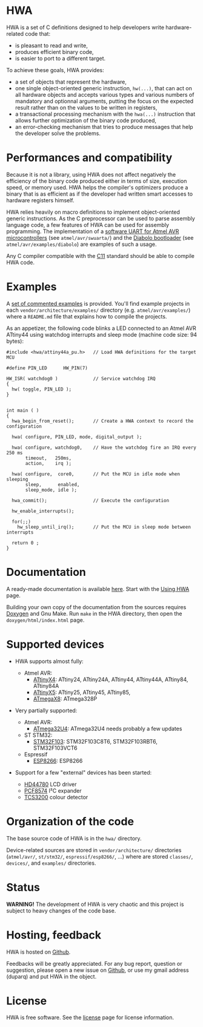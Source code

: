 
HWA
===

HWA is a set of C definitions designed to help developers write hardware-related
code that:

 * is pleasant to read and write,
 * produces efficient binary code,
 * is easier to port to a different target.

To achieve these goals, HWA provides:

 * a set of objects that represent the hardware,
 * one single object-oriented generic instruction, `hw(...)`, that can act on
   all hardware objects and accepts various types and various numbers of
   mandatory and optionnal arguments, putting the focus on the expected result
   rather than on the values to be written in registers,
 * a transactional processing mechanism with the `hwa(...)` instruction that
   allows further optimization of the binary code produced,
 * an error-checking mechanism that tries to produce messages that help the
   developer solve the problems.


Performances and compatibility
==============================

Because it is not a library, using HWA does not affect negatively the efficiency
of the binary code produced either in terms of size, execution speed, or memory
used. HWA helps the compiler's optimizers produce a binary that is as efficient
as if the developer had written smart accesses to hardware registers himself.

HWA relies heavily on macro definitions to implement object-oriented generic
instructions. As the C preprocessor can be used to parse assembly language code,
a few features of HWA can be used for assembly programming. The implementation
of a [software UART for Atmel AVR microcontrollers](atmelavr_swuarta.html) (see
`atmel/avr/swuarta/`) and the [Diabolo bootloader](atmelavr_diabolo.html) (see
`atmel/avr/examples/diabolo`) are examples of such a usage.

Any C compiler compatible with the
[C11](https://en.wikipedia.org/wiki/C11_%28C_standard_revision%29) standard
should be able to compile HWA code.


Examples
========

A [set of commented examples](http://duparq.free.fr/hwa/examples.html) is
provided. You'll find example projects in each `vendor/architecture/examples/`
directory (e.g. `atmel/avr/examples/`) where a `README.md` file that explains
how to compile the projects.

As an appetizer, the following code blinks a LED connected to an Atmel AVR ATtiny44 using
watchdog interrupts and sleep mode (machine code size: 94 bytes):

    #include <hwa/attiny44a_pu.h>   // Load HWA definitions for the target MCU

    #define PIN_LED      HW_PIN(7)

    HW_ISR( watchdog0 )             // Service watchdog IRQ
    {
      hw( toggle, PIN_LED );
    }


    int main ( )
    {
      hwa_begin_from_reset();       // Create a HWA context to record the configuration

      hwa( configure, PIN_LED, mode, digital_output );

      hwa( configure, watchdog0,    // Have the watchdog fire an IRQ every 250 ms
           timeout,   250ms,
           action,    irq );

      hwa( configure,  core0,       // Put the MCU in idle mode when sleeping
           sleep,      enabled,
           sleep_mode, idle );

      hwa_commit();                 // Execute the configuration

      hw_enable_interrupts();

      for(;;)
        hw_sleep_until_irq();       // Put the MCU in sleep mode between interrupts

      return 0 ;
    }


Documentation
=============

A ready-made documentation is available
[here](http://duparq.free.fr/hwa/index.html). Start with the [Using
HWA](http://duparq.free.fr/hwa/using.html) page.

Building your own copy of the documentation from the sources requires
[Doxygen](http://www.stack.nl/~dimitri/doxygen/) and Gnu Make. Run `make` in the
HWA directory, then open the `doxygen/html/index.html` page.


Supported devices
=================

 * HWA supports almost fully:
   * Atmel AVR:
     * [ATtinyX4](http://duparq.free.fr/hwa/attinyx4.html): ATtiny24, ATtiny24A, ATtiny44, ATtiny44A, ATtiny84, ATtiny84A
     * [ATtinyX5](http://duparq.free.fr/hwa/attinyx5.html): ATtiny25, ATtiny45, ATtiny85,
     * [ATmegaX8](http://duparq.free.fr/hwa/atmegax8.html): ATmega328P

 * Very partially supported:
   * Atmel AVR:
     * [ATmega32U4](http://duparq.free.fr/hwa/atmegaxu4.html): ATmega32U4 needs probably a few updates
   * ST STM32:
     * [STM32F103](http://duparq.free.fr/hwa/stm32f103.html): STM32F103C8T6, STM32F103RBT6, STM32F103VCT6
   * Espressif
     * [ESP8266](http://duparq.free.fr/hwa/esp8266.html): ESP8266

 * Support for a few "external" devices has been started:
   * [HD44780](http://duparq.free.fr/hwa/hd44780.html) LCD driver
   * [PCF8574](http://duparq.free.fr/hwa/pcf8574.html) I²C expander
   * [TCS3200](http://duparq.free.fr/hwa/tcs3200.html) colour detector


Organization of the code
========================

The base source code of HWA is in the `hwa/` directory.

Device-related sources are stored in `vendor/architecture/` directories
(`atmel/avr/`, `st/stm32/`, `espressif/esp8266/`, ...) where are stored
`classes/`, `devices/`, and `examples/` directories.


Status
======

__WARNING!__ The development of HWA is very chaotic and this project is subject
to heavy changes of the code base.


Hosting, feedback
=================

HWA is hosted on [Github](http://github.com/duparq/hwa).

Feedbacks will be greatly appreciated. For any bug report, question or
suggestion, please open a new issue on [Github](http://github.com/duparq/hwa),
or use my gmail address (duparq) and put HWA in the object.


License
=======

HWA is free software. See the [license](http://duparq.free.fr/hwa/license.html) page for license information.
